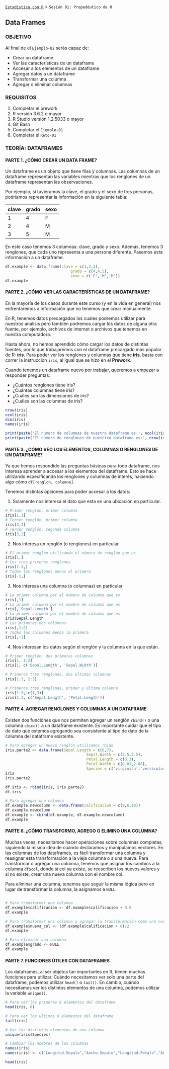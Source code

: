 [`Estadística con R`](../Readme.md) > `Sesión 01: Propedéutico de R` 

## Data Frames

### OBJETIVO

Al final de el `Ejemplo-02` serás capaz de:
- Crear un dataframe
- Ver las características de un dataframe
- Accesar a los elementos de un dataframe
- Agregar datos a un dataframe
- Transformar una columna 
- Agregar o eliminar columnas

### REQUISITOS

1. Completar el prework
2. R versión 3.6.2 o mayor
3. R Studio versión 1.2.5033 o mayor 
4. Git Bash
5. Completar el `Ejemplo-01` 
6. Completar el `Reto-01`

### TEORÍA: DATAFRAMES

#### PARTE 1. ¿CÓMO CREAR UN DATA FRAME?

Un dataframe es un objeto que tiene filas y columnas. Las columnas de un dataframe representan las variables mientras que los renglones de un dataframe representan las observaciones.

Por ejemplo, si tuvieramos la clave, el grado y el sexo de tres personas, podríamos representar la información en la siguiente tabla:

| clave | grado | sexo|
| ------|-------| ----|
|  1    | 4 	|  F  |
|  2    | 4    	|  M  |
|  3    | 5     |  M  |

En este caso tenemos 3 columnas: clave, grado y sexo. Además, tenemos 3 renglones, que cada uno representa a una persona diferente. Pasemos esta información a un dataframe.

```r
df.example <- data.frame(clave = c(1,2,3),
                             grado = c(4,4,5),
                             sexo = c('F','M','M'))
df.example
```

#### PARTE 2. ¿CÓMO VER LAS CARACTERÍSTICAS DE UN DATAFRAME?

En la mayoría de los casos durante este curso (y en la vida en general) nos enfrentaremos a información que no tenemos que crear manualmente. 

En R, tenemos datos precargados los cuales podremos utilizar para nuestros análisis pero también podremos cargar los datos de alguna otra fuente, por ejemplo, archivos de internet o archivos que tenemos en nuestra computadora. 

Hasta ahora, no hemos aprendido cómo cargar los datos de distintas fuentes, por lo que trabajaremos con el dataframe precargado más popular de R: **iris**. Para poder ver los renglones y columnas que tiene **iris**, basta con correr la instruccion `iris`, al igual que se hizo en el **Prework**.

Cuando tenemos un dataframe nuevo por trabajar, queremos a empezar a responder preguntas:
- ¿Cuántos renglones tiene iris?
- ¿Cuántas columnas tiene iris?
- ¿Cuáles son las dimensiones de iris?
- ¿Cuáles son las columnas de iris?

```r
nrow(iris)
ncol(iris)
dim(iris)
names(iris)

print(paste('El número de columnas de nuestro dataframe es:', ncol(iris)))
print(paste('El número de renglones de nuesrtro dataframe es:', nrow(iris)))
```

#### PARTE 3. ¿CÓMO VEO LOS ELEMENTOS, COLUMNAS O RENGLONES DE UN DATAFRAME?

Ya que hemos respondido las preguntas básicas para todo dataframe, nos interesa aprender a accesar a los elementos del dataframe. Esto se hace utilizando especificando los renglones y columnas de interés, haciendo algo cómo `df[renglon, columna]`. 

Tenemos distintas opciones para poder accesar a los datos:

1. Solamente nos interesa el dato que esta en una ubicación en particular. 
```r
# Primer renglón, primer columna
iris[1,1]
# Tercer renglón, primer columna
iris[3,1]
# Tercer renglón, segunda columna
iris[3,2]

```
2. Nos interesa un renglón (o renglones) en particular.
```r
# El primer renglón utilizando el número de renglón que es
iris[1,]
# Los tres primeros renglones 
iris[1:3,]
# Todos los renglones menos el primero
iris[-1,]

```
3. Nos interesa una columna (o columnas) en particular
```r
# La primer columna por el número de columna que es
iris[,1]
# La primer columna por el nombre de columna que es
iris[,'Sepal.Length']
# La primer columna por el nombre de columna que es
iris$Sepal.Length
# Las primeras dos columnas 
iris[,1:2]
# Todas las columnas menos la primera
iris[,-1]
```
4. Nos interesan los datos según el renglón y la columna en la que están.
```r
# Primer renglón, dos primeras columnas
iris[1, 1:2]
iris[1, c('Sepal.Length', 'Sepal.Width')]

# Primeros tres renglones, dos últimas columnas
iris[1:3, 2:3]

# Primeros tres renglones, primer y última columna
iris[1:3, c(1,3)]
iris[1:3, c('Sepal.Length', 'Petal.Length')]
```

#### PARTE 4. AGREGAR RENGLONES Y COLUMNAS A UN DATAFRAME

Existen dos funciones  que nos permiten agregar un renglón `rbind()` o una columna `cbind()` a un dataframe existente. Es importante cuidar que el tipo de dato que estemos agregando sea consistente al tipo de dato de la columna del dataframe existente.

```r
# Para agreger un nuevo renglón utilizamos rbind
iris.parte2 <- data.frame(Sepal.Length = c(6,7),
                                    Sepal.Width = c(2.5,3.5),
                                    Petal.Length = c(3,3),
                                    Petal.Width = c(0.01,2.08),
                                    Species = c('virginica','versicolor'))
iris
iris.parte2

df.iris <- rbind(iris, iris.parte2)
df.iris

# Para agregar una columna 
df.example.newcolumn <- data.frame(calificacion = c(9,6,10))
df.example.newcolumn
df.example <- cbind(df.example, df.example.newcolumn)
df.example

```

#### PARTE 6. ¿CÓMO TRANSFORMO, AGREGO O ELIMINO UNA COLUMNA?

Muchas veces, necesitamos hacer operaciones sobre columnas completas, siguiendo la misma idea de cuándo declaramos y manipulamos vectores. En las columnas de los dataframes, es fácil transformar una columna y reasignar esta transformación a la vieja columna o a una nueva. Para transformar o agregar una columna, tenemos que asignar los cambios a la columna `df$col`, donde si col ya existe, se reescriben los nuevos valores y si no existe, crear una nueva columna con el nombre col. 

Para eliminar una columna, tenemos que seguir la misma lógica pero en lugar de transformar la columna, la asignamos a `NULL`.

```r

# Para transformar una columna
df.example$calificacion <- df.example$calificacion + 0.5
df.example

# Para transformar una columna y agregar la transformación como una nueva
df.example$nueva_col <- (df.example$calificacion + 8)/2
df.example

# Para eliminar una columna
df.example$grado <- NULL
df.example


```

#### PARTE 7. FUNCIONES ÚTILES CON DATAFRAMES

Los dataframes, al ser objetos tan importantes en R, tienen muchas funciones para utilizar. Cuándo necesitamos ver solo una parte del dataframe, podemos utilizar `head()` o `tail()`. En cambio, cuándo necesitamos ver los distintos elementos de una columna, podemos utilizar la variable `unique()`. 
```r 
# Para ver los primeros 8 elementos del dataframe
head(iris, 8)

# Para ver los ultimos 6 elementos del dataframe
tail(iris)

# Ver los distintos elementos de una columna
unique(iris$Species)

# Cambiar los nombres de las columnas
names(iris) 
names(iris) <- c("Longitud.Sepalo","Ancho.Sepalo","Longitud.Petalo","Ancho.Petalo","Especies")

head(iris)
```

